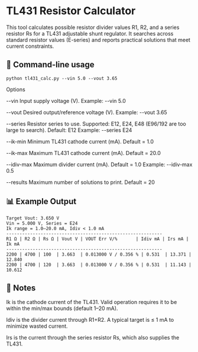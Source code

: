 # TL431 Resistor Calculator

This tool calculates possible resistor divider values R1, R2, and a series resistor Rs for a TL431 adjustable shunt regulator.
It searches across standard resistor values (E-series) and reports practical solutions that meet current constraints.

## 🔧 Command-line usage

```
python tl431_calc.py --vin 5.0 --vout 3.65
```

Options

--vin
Input supply voltage (V).
Example: --vin 5.0

--vout
Desired output/reference voltage (V).
Example: --vout 3.65

--series
Resistor series to use. Supported: E12, E24, E48 (E96/192 are too large to search).
Default: E12
Example: --series E24

--ik-min
Minimum TL431 cathode current (mA). Default = 1.0

--ik-max
Maximum TL431 cathode current (mA). Default = 20.0

--idiv-max
Maximum divider current (mA). Default = 1.0
Example: --idiv-max 0.5

--results
Maximum number of solutions to print. Default = 20

## 📊 Example Output

```
Target Vout: 3.650 V
Vin = 5.000 V, Series = E24
Ik range = 1.0–20.0 mA, Idiv < 1.0 mA
-----------------------------------------------------------
R1 Ω | R2 Ω | Rs Ω | Vout V | VOUT Err V/%       | Idiv mA | Irs mA | Ik mA
-----------------------------------------------------------
2200 | 4700 | 100  | 3.663  | 0.013000 V / 0.356 % | 0.531  | 13.371 | 12.840
2200 | 4700 | 120  | 3.663  | 0.013000 V / 0.356 % | 0.531  | 11.143 | 10.612
```

## 📐 Notes

Ik is the cathode current of the TL431. Valid operation requires it to be within the min/max bounds (default 1–20 mA).

Idiv is the divider current through R1+R2. A typical target is ≤ 1 mA to minimize wasted current.

Irs is the current through the series resistor Rs, which also supplies the TL431.


